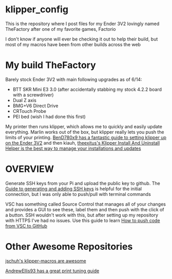 # klipper_config
This is the repository where I post files for my Ender 3V2 lovingly named TheFactory after one of my favorite games, Factorio

I don't know if anyone will ever be checking it out to help their build, but most of my macros have been from other builds across the web

# My build TheFactory
Barely stock Ender 3V2 with main following upgrades as of 6/14:
- BTT SKR Mini E3 3.0 (after accidentally stabbing my stock 4.2.2 board with a screwdriver)
- Dual Z axis
- BMG+V6 Direct Drive
- CRTouch Probe
- PEI bed (wish I had done this first)

My printer then runs klipper, which allows me to quickly and easily update everything. Marlin works out of the box, but klipper really lets you push the limits of your printing. [BenD780x9 has a fantastic guide to setting klipper up on the Ender 3V2](https://github.com/BenD780x9/Klipper-for-Ender_3_v2) and then kiauh, [theexitus's Klipper Install And Uninstall Helper is the best way to manage your installations and updates](https://github.com/th33xitus/kiauh)

# OVERVIEW
Generate SSH keys from your Pi and upload the public key to github. The [Guide to generating and adding SSH keys](https://docs.github.com/en/authentication/connecting-to-github-with-ssh) is helpful for the initial connection, but I was only able to push/pull with terminal commands

VSC has something called Source Control that manages all of your changes and provides a GUI to see these, label them and then push with the click of a button. SSH wouldn't work with this, but after setting up my repository with HTTPS I've had no issues. Use this guide to learn [How to push code from VSC to GitHub](https://www.sachinsf.com/how-to-push-the-code-from-vs-code-to-github/#:~:text=Using%20GitHub%20with%20Visual%20Studio%20Code%20allows%20you,install%20the%20%E2%80%9CGithub%20Pull%20Requests%20and%20Issues%E2%80%9D%20extension.)


# Other Awesome Repositories
[jschuh's klipper-macros are awesome](https://github.com/jschuh/klipper-macros.git)

[AndrewEllis93 has a great print tuning guide](https://github.com/AndrewEllis93/Print-Tuning-Guide)
